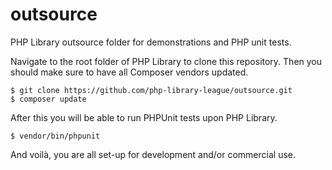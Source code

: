 # outsource
PHP Library outsource folder for demonstrations and PHP unit tests.

Navigate to the root folder of PHP Library to clone this repository. Then you should make sure to have all Composer vendors updated. 

```
$ git clone https://github.com/php-library-league/outsource.git
$ composer update
```

After this you will be able to run PHPUnit tests upon PHP Library.

```
$ vendor/bin/phpunit
```

And voilà, you are all set-up for development and/or commercial use.

